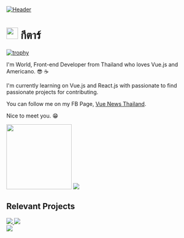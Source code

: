 [![Header](https://raw.githubusercontent.com/dudkinox/dudkinox/main/img/headerImage.jpeg "Header")](https://web.facebook.com/groups/625748778716789/?notif_id=1644983509296251&notif_t=group_r2j_approved&ref=notif)

# <img src="https://raw.githubusercontent.com/MartinHeinz/MartinHeinz/master/wave.gif" width="30px"> กีตาร์ 

[![trophy](https://github-profile-trophy.vercel.app/?username=dudkinox&theme=onedark)](https://github.com/ryo-ma/github-profile-trophy)

I'm World, Front-end Developer from Thailand who loves Vue.js and Americano. 😎 ☕️

I'm currently learning on Vue.js and React.js with passionate to find passionate projects for contributing.

You can follow me on my FB Page, [Vue News Thailand](https://www.facebook.com/VueNewsThailand).


Nice to meet you. 😁

<div>
  <img src="https://github-readme-stats.vercel.app/api?username=runyasak&show_icons=true&theme=dark" height="170" />
  <img src="https://github-readme-stats.vercel.app/api/top-langs/?username=runyasak&layout=compact&theme=dark" />
</div>

## Relevant Projects

<div>
  <a href="https://github.com/runyasak/v-digital-time-picker">
    <img src="https://github-readme-stats.vercel.app/api/pin/?username=runyasak&repo=v-digital-time-picker&theme=dark" />
  </a>
  <a href="https://github.com/runyasak/research-nuxt-storefront">
    <img src="https://github-readme-stats.vercel.app/api/pin/?username=runyasak&repo=research-nuxt-storefront&theme=dark" />
  </a>
</div>

<div>
 <a href="https://github.com/biigpongsatorn/vue-element-loading">
    <img src="https://github-readme-stats.vercel.app/api/pin/?username=biigpongsatorn&repo=vue-element-loading&theme=dark" />
  </a>
</div>

